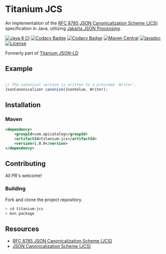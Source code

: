 # Titanium JCS

An implementation of the [RFC 8785 JSON Canonicalization Scheme (JCS)](https://www.rfc-editor.org/rfc/rfc8785) specification in Java, utilizing [Jakarta JSON Processing](https://github.com/eclipse-ee4j/jsonp).

[![Java 8 CI](https://github.com/filip26/titanium-jcs/actions/workflows/java8-build.yml/badge.svg)](https://github.com/filip26/titanium-jcs/actions/workflows/java8-build.yml)
[![Codacy Badge](https://app.codacy.com/project/badge/Grade/af8879b14a3f45bd8205c7720a24612f)](https://app.codacy.com/gh/filip26/titanium-jcs/dashboard?utm_source=gh&utm_medium=referral&utm_content=&utm_campaign=Badge_grade)
[![Codacy Badge](https://app.codacy.com/project/badge/Coverage/af8879b14a3f45bd8205c7720a24612f)](https://app.codacy.com/gh/filip26/titanium-jcs/dashboard?utm_source=gh&utm_medium=referral&utm_content=&utm_campaign=Badge_coverage)
[![Maven Central](https://img.shields.io/maven-central/v/com.apicatalog/titanium-jcs.svg?label=Maven%20Central)](https://search.maven.org/search?q=g:com.apicatalog%20AND%20a:titanium-jcs)
[![javadoc](https://javadoc.io/badge2/com.apicatalog/titanium-jcs/javadoc.svg)](https://javadoc.io/doc/com.apicatalog/titanium-jcs)
[![License](https://img.shields.io/badge/License-Apache%202.0-blue.svg)](https://opensource.org/licenses/Apache-2.0)

Formerly part of [Titanium JSON-LD](https://github.com/filip26/titanium-json-ld)

## Example

```javascript

// The canonical version is written to a provided `Writer`.
JsonCanonicalizer.canonize(JsonValue, Writer);
```

## Installation

### Maven

```xml
<dependency>
    <groupId>com.apicatalog</groupId>
    <artifactId>titanium-jcs</artifactId>
    <version>1.0.0</version>
</dependency>
```

## Contributing

All PR's welcome!


### Building

Fork and clone the project repository.

```bash
> cd titanium-jcs
> mvn package
```


## Resources

- [RFC 8785 JSON Canonicalization Scheme (JCS)](https://www.rfc-editor.org/rfc/rfc8785)
- [JSON Canonicalization Scheme (JCS)](https://github.com/cyberphone/json-canonicalization)
